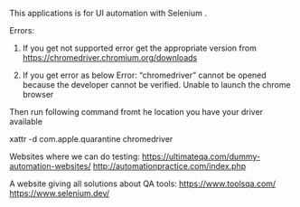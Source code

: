 This applications is for UI automation with Selenium .


Errors:

1. If you get not supported error get the appropriate version from
https://chromedriver.chromium.org/downloads

2. If you get error as below 
 Error: “chromedriver” cannot be opened because the developer cannot be verified. Unable to launch the chrome browser
 
 Then run following command fromt he location you have your driver available 
 
 xattr -d com.apple.quarantine chromedriver
 
 
 Websites where we can do testing:
 https://ultimateqa.com/dummy-automation-websites/
 http://automationpractice.com/index.php
 
 A website giving all solutions about QA tools:
 https://www.toolsqa.com/
 https://www.selenium.dev/